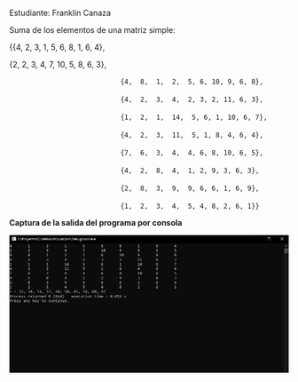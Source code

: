 Estudiante: Franklin Canaza

Suma de los elementos de una matriz simple:

{{4,  2,  3,  1,  5, 6, 8, 1, 6, 4},

{2,  2,  3,  4,  7, 10, 5, 8, 6, 3},

                            	{4,  8,  1,  2,  5, 6, 10, 9, 6, 8},
                              
                            	{4,  2,  3,  4,  2, 3, 2, 11, 6, 3},
                              
                            	{1,  2,  1,  14,  5, 6, 1, 10, 6, 7},
                              
                            	{4,  2,  3,  11,  5, 1, 8, 4, 6, 4},
                              
                            	{7,  6,  3,  4,  4, 6, 8, 10, 6, 5},
                              
                            	{4,  2,  8,  4,  1, 2, 9, 3, 6, 3},
                              
                            	{2,  8,  3,  9,  9, 6, 6, 1, 6, 9},
                              
                            	{1,  2,  3,  4,  5, 4, 8, 2, 6, 1}}

**Captura de la salida del programa por consola**

![](suma.jpg)

